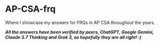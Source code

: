 # AP-CSA-frq
<p>Where I showcase my answers for FRQs in AP CSA throughout the years.</p>
<p><i><strong>All the answers have been verified by peers, ChatGPT, Google Gemini, Claude 3.7 Thinking and Grok 3, so hopefully they are all right! :)</i></strong></p>
